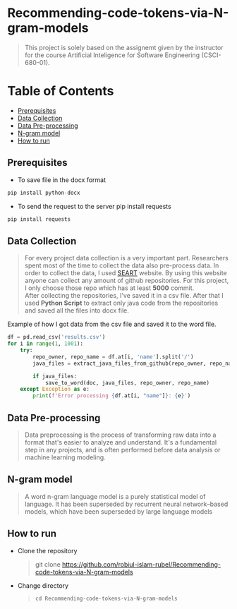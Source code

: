 # Recommending-code-tokens-via-N-gram-models
> This project is solely based on the assignemt given by the instructor for the course Artificial Inteligence for Software Engineering (CSCI-680-01).

# Table of Contents  

- [Prerequisites](#prerequisites)
- [Data Collection](#data-collection)
- [Data Pre-processing](#data-pre-processing)
- [N-gram model](#n-gram-model)
- [How to run](#how-to-run)


## Prerequisites
* To save file in the docx format
~~~python
pip install python-docx
~~~
* To send the request to the server
  pip install requests
~~~python
pip install requests
~~~


## Data Collection
> For every project data collection is a very important part. Researchers spent most of the time to collect the data also pre-process data. In order to collect the data, I used [SEART](https://seart-ghs.si.usi.ch/) website. By using this website anyone can collect any amount of github repositories. For this project, I only choose those repo which has at least **5000** commit. <br>
> After collecting the repositories, I've saved it in a csv file. After that I used **Python Script** to extract only java code from the repositories and saved all the files into docx file.<br>



Example of how I got data from the csv file and saved it to the word file.
~~~python
df = pd.read_csv('results.csv')
for i in range(1, 1001):
    try:
        repo_owner, repo_name = df.at[i, 'name'].split('/')
        java_files = extract_java_files_from_github(repo_owner, repo_name)

        if java_files:
            save_to_word(doc, java_files, repo_owner, repo_name)
    except Exception as e:
        print(f'Error processing {df.at[i, "name"]}: {e}')
~~~

## Data Pre-processing
>Data preprocessing is the process of transforming raw data into a format that's easier to analyze and understand. It's a fundamental step in any projects, and is often performed before data analysis or machine learning modeling.


## N-gram model
>A word n-gram language model is a purely statistical model of language. It has been superseded by recurrent neural network–based models, which have been superseded by large language models

## How to run
* Clone the repository
  > git clone https://github.com/robiul-islam-rubel/Recommending-code-tokens-via-N-gram-models
* Change directory
   > `cd Recommending-code-tokens-via-N-gram-models`









